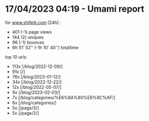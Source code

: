 # 17/04/2023 04:19 - Umami report
for www.shifeiti.com [24h] :

 - 401 (-1) page views
 - 144 (2) uniques
 - 96 (-1) bounces
 - 6h 51' 52'' (-1h 10' 40'') totaltime


top 10 urls:
 - 113x [/blog/2022-12-09/]
 - 91x [/]
 - 76x [/blog/2023-01-12/]
 - 34x [/blog/2022-12-22/]
 - 12x [/blog/2022-05-07/]
 - 9x [/blog/2023-02-03/]
 - 7x [/blog/categories/%E6%8A%80%E6%9C%AF/]
 - 6x [/blog/categories/]
 - 5x [/page/3/]
 - 5x [/page/2/]



